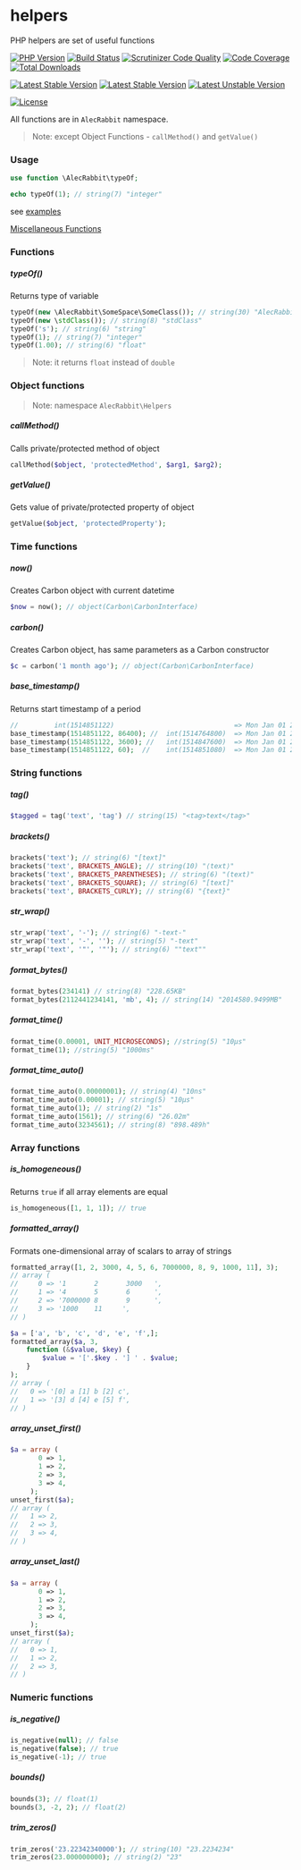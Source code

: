 # helpers

PHP helpers are set of useful functions

[![PHP Version](https://img.shields.io/packagist/php-v/alecrabbit/php-helpers.svg)](https://php.net)
[![Build Status](https://travis-ci.com/alecrabbit/php-helpers.svg?branch=master)](https://travis-ci.org/alecrabbit/php-helpers)
[![Scrutinizer Code Quality](https://scrutinizer-ci.com/g/alecrabbit/php-helpers/badges/quality-score.png?b=master)](https://scrutinizer-ci.com/g/alecrabbit/php-helpers/?branch=master)
[![Code Coverage](https://scrutinizer-ci.com/g/alecrabbit/php-helpers/badges/coverage.png?b=master)](https://scrutinizer-ci.com/g/alecrabbit/php-helpers/?branch=master)
[![Total Downloads](https://poser.pugx.org/alecrabbit/php-helpers/downloads)](https://packagist.org/packages/alecrabbit/php-helpers)

[![Latest Stable Version](https://poser.pugx.org/alecrabbit/php-helpers/v/stable)](https://packagist.org/packages/alecrabbit/php-helpers)
[![Latest Stable Version](https://img.shields.io/packagist/v/alecrabbit/php-helpers.svg)](https://packagist.org/packages/alecrabbit/php-helpers)
[![Latest Unstable Version](https://poser.pugx.org/alecrabbit/php-helpers/v/unstable)](https://packagist.org/packages/alecrabbit/php-helpers)

[![License](https://poser.pugx.org/alecrabbit/php-helpers/license)](https://packagist.org/packages/alecrabbit/php-helpers)

All functions are in `AlecRabbit` namespace.
> Note: except Object Functions - `callMethod()` and `getValue()`

### Usage
```php 
use function \AlecRabbit\typeOf;

echo typeOf(1); // string(7) "integer"
```
see [examples](https://github.com/alecrabbit/php-helpers/tree/master/examples)

[Miscellaneous Functions](docs/miscFunctions.md)

### Functions

##### typeOf()
Returns type of variable
```php 
typeOf(new \AlecRabbit\SomeSpace\SomeClass()); // string(30) "AlecRabbit\SomeSpace\SomeClass"
typeOf(new \stdClass()); // string(8) "stdClass"
typeOf('s'); // string(6) "string"
typeOf(1); // string(7) "integer"
typeOf(1.00); // string(6) "float"
```
> Note: it returns `float` instead of `double`

### Object functions
> Note: namespace `AlecRabbit\Helpers`

##### callMethod()
Calls private/protected method of object
```php
callMethod($object, 'protectedMethod', $arg1, $arg2);
```
##### getValue()
Gets value of private/protected property of object
```php
getValue($object, 'protectedProperty');
```

### Time functions

##### now()
Creates Carbon object with current datetime
```php 
$now = now(); // object(Carbon\CarbonInterface)
```

##### carbon()
Creates Carbon object, has same parameters as a Carbon constructor
```php 
$c = carbon('1 month ago'); // object(Carbon\CarbonInterface)
```

##### base_timestamp()
Returns start timestamp of a period
```php 
//         int(1514851122)                              => Mon Jan 01 2018 23:58:42 GMT+0000
base_timestamp(1514851122, 86400); //  int(1514764800)  => Mon Jan 01 2018 00:00:00 GMT+0000
base_timestamp(1514851122, 3600); //   int(1514847600)  => Mon Jan 01 2018 23:00:00 GMT+0000
base_timestamp(1514851122, 60);  //    int(1514851080)  => Mon Jan 01 2018 23:58:00 GMT+0000
```

### String functions

##### tag()
```php 
$tagged = tag('text', 'tag') // string(15) "<tag>text</tag>"
```

##### brackets()
```php 
brackets('text'); // string(6) "[text]"
brackets('text', BRACKETS_ANGLE); // string(10) "⟨text⟩"
brackets('text', BRACKETS_PARENTHESES); // string(6) "(text)"
brackets('text', BRACKETS_SQUARE); // string(6) "[text]"
brackets('text', BRACKETS_CURLY); // string(6) "{text}"
```

##### str_wrap() 
```php 
str_wrap('text', '-'); // string(6) "-text-"
str_wrap('text', '-', ''); // string(5) "-text"
str_wrap('text', '"', '"'); // string(6) ""text""
```

##### format_bytes()
```php 
format_bytes(234141) // string(8) "228.65KB"
format_bytes(2112441234141, 'mb', 4); // string(14) "2014580.9499MB"
```

##### format_time()
```php 
format_time(0.00001, UNIT_MICROSECONDS); //string(5) "10μs"
format_time(1); //string(5) "1000ms"
```

##### format_time_auto()
```php 
format_time_auto(0.00000001); // string(4) "10ns"
format_time_auto(0.00001); // string(5) "10μs"
format_time_auto(1); // string(2) "1s"
format_time_auto(1561); // string(6) "26.02m"
format_time_auto(3234561); // string(8) "898.489h"
```

### Array functions

##### is_homogeneous()
Returns `true` if all array elements are equal
```php
is_homogeneous([1, 1, 1]); // true
``` 

##### formatted_array()
Formats one-dimensional array of scalars to array of strings 
```php 
formatted_array([1, 2, 3000, 4, 5, 6, 7000000, 8, 9, 1000, 11], 3);
// array (
//     0 => '1       2       3000   ',
//     1 => '4       5       6      ',
//     2 => '7000000 8       9      ',
//     3 => '1000    11     ',
// )

$a = ['a', 'b', 'c', 'd', 'e', 'f',];
formatted_array($a, 3,
    function (&$value, $key) {
        $value = '['.$key . '] ' . $value;
    }
);
// array (
//   0 => '[0] a [1] b [2] c',
//   1 => '[3] d [4] e [5] f',
// )
```

##### array_unset_first()
```php 
$a = array (
       0 => 1,
       1 => 2,
       2 => 3,
       3 => 4,
     );
unset_first($a); 
// array (
//   1 => 2,
//   2 => 3,
//   3 => 4,
// )
```

##### array_unset_last()
```php 
$a = array (
       0 => 1,
       1 => 2,
       2 => 3,
       3 => 4,
     );
unset_first($a); 
// array (
//   0 => 1,
//   1 => 2,
//   2 => 3,
// )
```

### Numeric functions

##### is_negative()
```php 
is_negative(null); // false
is_negative(false); // true
is_negative(-1); // true
```

##### bounds()
```php 
bounds(3); // float(1)
bounds(3, -2, 2); // float(2)
```

##### trim_zeros()
```php 
trim_zeros('23.22342340000'); // string(10) "23.2234234"
trim_zeros(23.000000000); // string(2) "23"
```

